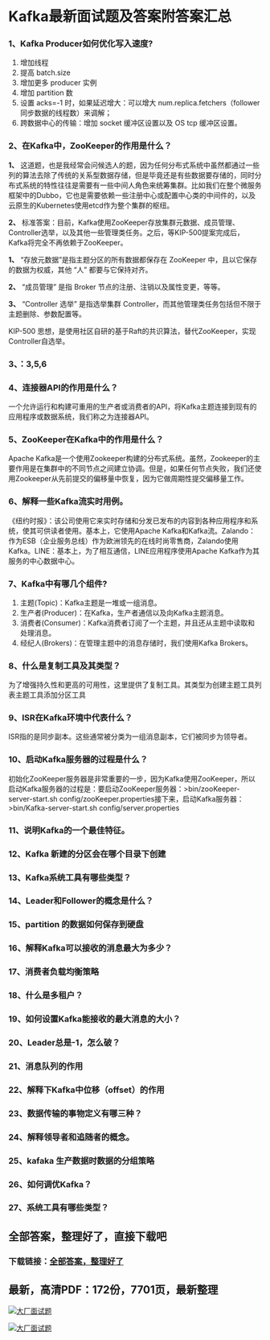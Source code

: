 # Kafka最新面试题及答案附答案汇总







### 1、Kafka Producer如何优化写入速度?

1. 增加线程
2. 提高 batch.size
3. 增加更多 producer 实例
4. 增加 partition 数
5. 设置 acks=-1 时，如果延迟增大：可以增大 num.replica.fetchers（follower 同步数据的线程数）来调解；
6. 跨数据中心的传输：增加 socket 缓冲区设置以及 OS tcp 缓冲区设置。


### 2、在Kafka中，ZooKeeper的作用是什么？

**1、** 这道题，也是我经常会问候选人的题，因为任何分布式系统中虽然都通过一些列的算法去除了传统的关系型数据存储，但是毕竟还是有些数据要存储的，同时分布式系统的特性往往是需要有一些中间人角色来统筹集群。比如我们在整个微服务框架中的Dubbo，它也是需要依赖一些注册中心或配置中心类的中间件的，以及云原生的Kubernetes使用etcd作为整个集群的枢纽。

**2、** 标准答案：目前，Kafka使用ZooKeeper存放集群元数据、成员管理、Controller选举，以及其他一些管理类任务。之后，等KIP-500提案完成后，Kafka将完全不再依赖于ZooKeeper。

**1、** “存放元数据”是指主题分区的所有数据都保存在 ZooKeeper 中，且以它保存的数据为权威，其他 “人” 都要与它保持对齐。

**2、** “成员管理” 是指 Broker 节点的注册、注销以及属性变更，等等。

**3、** “Controller 选举” 是指选举集群 Controller，而其他管理类任务包括但不限于主题删除、参数配置等。

KIP-500 思想，是使用社区自研的基于Raft的共识算法，替代ZooKeeper，实现Controller自选举。



### 3、：3,5,6


### 4、连接器API的作用是什么？

一个允许运行和构建可重用的生产者或消费者的API，将Kafka主题连接到现有的应用程序或数据系统，我们称之为连接器API。


### 5、ZooKeeper在Kafka中的作用是什么？

Apache Kafka是一个使用Zookeeper构建的分布式系统。虽然，Zookeeper的主要作用是在集群中的不同节点之间建立协调。但是，如果任何节点失败，我们还使用Zookeeper从先前提交的偏移量中恢复，因为它做周期性提交偏移量工作。


### 6、解释一些Kafka流实时用例。

《纽约时报》：该公司使用它来实时存储和分发已发布的内容到各种应用程序和系统，使其可供读者使用。基本上，它使用Apache Kafka和Kafka流。Zalando：作为ESB（企业服务总线）作为欧洲领先的在线时尚零售商，Zalando使用Kafka。LINE：基本上，为了相互通信，LINE应用程序使用Apache Kafka作为其服务的中心数据中心。


### 7、Kafka中有哪几个组件?

1. 主题(Topic)：Kafka主题是一堆或一组消息。
2. 生产者(Producer)：在Kafka，生产者通信以及向Kafka主题消息。
3. 消费者(Consumer)：Kafka消费者订阅了一个主题，并且还从主题中读取和处理消息。
4. 经纪人(Brokers)：在管理主题中的消息存储时，我们使用Kafka Brokers。


### 8、什么是复制工具及其类型？

为了增强持久性和更高的可用性，这里提供了复制工具。其类型为创建主题工具列表主题工具添加分区工具


### 9、ISR在Kafka环境中代表什么？

ISR指的是同步副本。这些通常被分类为一组消息副本，它们被同步为领导者。


### 10、启动Kafka服务器的过程是什么？

初始化ZooKeeper服务器是非常重要的一步，因为Kafka使用ZooKeeper，所以启动Kafka服务器的过程是：要启动ZooKeeper服务器：>bin/zooKeeper-server-start.sh config/zooKeeper.properties接下来，启动Kafka服务器：>bin/Kafka-server-start.sh config/server.properties


### 11、说明Kafka的一个最佳特征。
### 12、Kafka 新建的分区会在哪个目录下创建
### 13、Kafka系统工具有哪些类型？
### 14、Leader和Follower的概念是什么？
### 15、partition 的数据如何保存到硬盘
### 16、解释Kafka可以接收的消息最大为多少？
### 17、消费者负载均衡策略
### 18、什么是多租户？
### 19、如何设置Kafka能接收的最大消息的大小？
### 20、Leader总是-1，怎么破？
### 21、消息队列的作用
### 22、解释下Kafka中位移（offset）的作用
### 23、数据传输的事物定义有哪三种？
### 24、解释领导者和追随者的概念。
### 25、kafaka 生产数据时数据的分组策略
### 26、如何调优Kafka？
### 27、系统工具有哪些类型？




## 全部答案，整理好了，直接下载吧

### 下载链接：[全部答案，整理好了](https://www.souyunku.com/wp-content/uploads/weixin/githup-weixin-2.png)




## 最新，高清PDF：172份，7701页，最新整理

[![大厂面试题](https://www.souyunku.com/wp-content/uploads/weixin/mst.png "架构师专栏")](https://www.souyunku.com/wp-content/uploads/weixin/githup-weixin.png "架构师专栏")

[![大厂面试题](https://www.souyunku.com/wp-content/uploads/weixin/githup-weixin.png "架构师专栏")](https://www.souyunku.com/wp-content/uploads/weixin/githup-weixin.png "架构师专栏")
